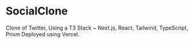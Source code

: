 # SocialClone
Clone of Twitter, Using a T3 Stack ~ Next.js, React, Tailwind, TypeScript, Prism
Deployed using Vercel.
